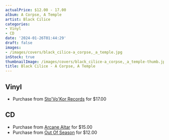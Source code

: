 ```yaml
---
actualPrice: $12.00 - 17.00
album: A Corpse, A Temple
artist: Black Cilice
categories:
- Vinyl
- CD
date: '2024-01-26T01:44:29'
draft: false
images:
- /images/covers/black_cilice-a_corpse,_a_temple.jpg
inStock: true
thumbnailImage: /images/covers/black_cilice-a_corpse,_a_temple-thumb.jpg
title: Black Cilice - A Corpse, A Temple
---
```


## Vinyl
* Purchase from [Sto'Vo'Kor Records](https://stovokor-records.com/products/black-cilice-a-corpse-a-temple) for $17.00
## CD
* Purchase from [Arcane Altar](https://arcanealtar.bigcartel.com/product/black-cilice-a-corpse-a-temple-cd) for $15.00
* Purchase from [Out Of Season](https://www.outofseasonlabel.com/products/black-cilice-a-corpse-a-temple) for $12.00
